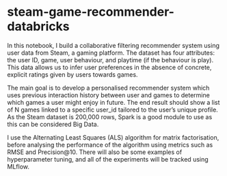 # steam-game-recommender-databricks
In this notebook, I build a collaborative filtering recommender system using user data from Steam, a gaming platform. The dataset has four attributes: the user ID, game, user behaviour, and playtime (if the behaviour is play). This data allows us to infer user preferences in the absence of concrete, explicit ratings given by users towards games.

The main goal is to develop a personalised recommender system which uses previous interaction history between user and games to determine which games a user might enjoy in future. The end result should show a list of N games linked to a specific user_id tailored to the user’s unique profile. As the Steam dataset is 200,000 rows, Spark is a good module to use as this can be considered Big Data.

I use the Alternating Least Squares (ALS) algorithm for matrix factorisation, before analysing the performance of the algorithm using metrics such as RMSE and Precision@10. There will also be some examples of hyperparameter tuning, and all of the experiments will be tracked using MLflow.
